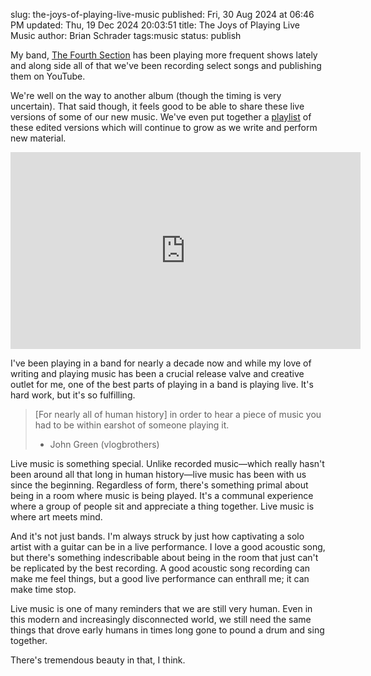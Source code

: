 slug: the-joys-of-playing-live-music
published: Fri, 30 Aug 2024 at 06:46 PM
updated: Thu, 19 Dec 2024 20:03:51 
title: The Joys of Playing Live Music
author: Brian Schrader
tags:music
status: publish

My band, [The Fourth Section][tfs] has been playing more frequent shows lately and along side all of that we've been recording select songs and publishing them on YouTube.

We're well on the way to another album (though the timing is very uncertain). That said though, it feels good to be able to share these live versions of some of our new music. We've even put together a [playlist][list] of these edited versions which will continue to grow as we write and perform new material.

<div class="image-center">
<iframe width="560" height="315" src="https://www.youtube.com/embed/TpeQgpwBSlI?si=lP8ztEP9NJBW1Zo_" title="YouTube video player" frameborder="0" allow="accelerometer; autoplay; clipboard-write; encrypted-media; gyroscope; picture-in-picture; web-share" referrerpolicy="strict-origin-when-cross-origin" allowfullscreen></iframe>
</div>

I've been playing in a band for nearly a decade now and while my love of writing and playing music has been a crucial release valve and creative outlet for me, one of the best parts of playing in a band is playing live. It's hard work, but it's so fulfilling.

> [For nearly all of human history] in order to hear a piece of music you had to be within earshot of someone playing it.<br />
> - John Green (vlogbrothers)

Live music is something special. Unlike recorded music&mdash;which really hasn't been around all that long in human history&mdash;live music has been with us since the beginning. Regardless of form, there's something primal about being in a room where music is being played. It's a communal experience where a group of people sit and appreciate a thing together. Live music is where art meets mind.

And it's not just bands. I'm always struck by just how captivating a solo artist with a guitar can be in a live performance. I love a good acoustic song, but there's something indescribable about being in the room that just can't be replicated by the best recording. A good acoustic song recording can make me feel things, but a good live performance can enthrall me; it can make time stop.

Live music is one of many reminders that we are still very human. Even in this modern and increasingly disconnected world, we still need the same things that drove early humans in times long gone to pound a drum and sing together.

There's tremendous beauty in that, I think.

[sky]: https://www.youtube.com/watch?v=TpeQgpwBSlI
[list]: https://www.youtube.com/playlist?list=PLno125jj5NexCAVxnXk8cKI6ZAvfH01p6
[tfs]: https://thefourthsection.com
